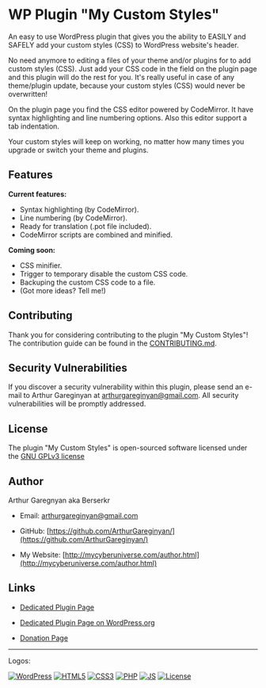 # WP Plugin "My Custom Styles"

An easy to use WordPress plugin that gives you the ability to EASILY and SAFELY add your custom styles (CSS) to WordPress website's header. 

No need anymore to editing a files of your theme and/or plugins for to add custom styles (CSS). Just add your CSS code in the field on the plugin page and this plugin will do the rest for you. It's really useful in case of any theme/plugin update, because your custom styles (CSS) would never be overwritten!

On the plugin page you find the CSS editor powered by CodeMirror. It have syntax highlighting and line numbering options. Also this editor support a tab indentation.

Your custom styles will keep on working, no matter how many times you upgrade or switch your theme and plugins.


## Features

**Current features:**

* Syntax highlighting (by CodeMirror).
* Line numbering (by CodeMirror).
* Ready for translation (.pot file included).
* CodeMirror scripts are combined and minified.

**Coming soon:**

* CSS minifier.
* Trigger to temporary disable the custom CSS code.
* Backuping the custom CSS code to a file.
* (Got more ideas? Tell me!)


## Contributing

Thank you for considering contributing to the plugin "My Custom Styles"! The contribution guide can be found in the [CONTRIBUTING.md](https://github.com/ArthurGareginyan/my-custom-styles/blob/master/CONTRIBUTING.md).


## Security Vulnerabilities

If you discover a security vulnerability within this plugin, please send an e-mail to Arthur Gareginyan at arthurgareginyan@gmail.com. All security vulnerabilities will be promptly addressed.


## License

The plugin "My Custom Styles" is open-sourced software licensed under the [GNU GPLv3 license](http://www.gnu.org/licenses/gpl-3.0.html)


## Author

Arthur Garegnyan aka Berserkr

* Email: arthurgareginyan@gmail.com

* GitHub: [https://github.com/ArthurGareginyan/](https://github.com/ArthurGareginyan/)

* My Website: [http://mycyberuniverse.com/author.html](http://mycyberuniverse.com/author.html)


## Links

* [Dedicated Plugin Page](http://mycyberuniverse.com/my_programs/wp-plugin-my-custom-styles.html)

* [Dedicated Plugin Page on WordPress.org](https://wordpress.org/plugins/my-custom-styles/)

* [Donation Page](http://mycyberuniverse.com/donate.html)


---
Logos:

[![WordPress](https://cdn2.iconfinder.com/data/icons/publicons/64/wordpress-64.png)](https://wordpress.org)
[![HTML5](https://cdn4.iconfinder.com/data/icons/flat-brand-logo-2/512/html5-64.png)]()
[![CSS3](https://cdn4.iconfinder.com/data/icons/flat-brand-logo-2/512/css3-64.png)]()
[![PHP](http://php.net/images/logos/php-med-trans-light.gif)]()
[![JS](https://upload.wikimedia.org/wikipedia/commons/3/34/Javascript_icon.svg)]()
[![License](http://www.gnu.org/graphics/gplv3-127x51.png)](http://www.gnu.org/licenses/gpl-3.0.html)